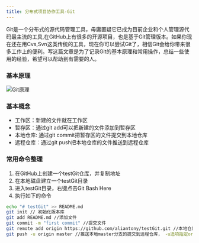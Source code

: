 ```yaml
---
title: 分布式项目协作工具-Git
---
```

Git是一个分布式的源代码管理工具，毋庸置疑它已成为目前企业和个人管理源代码最主流的工具,在GitHub上有很多的开源项目，也是基于Git管理版本。如果你现在还在用Cvs,Svn这类传统的工具，现在你可以尝试Git了，相信Git会给你带来很多工作上的便利。写这篇文章是为了记录Git的基本原理和常用操作，总结一些使用的经验，希望可以帮助到有需要的人。

### 基本原理
![Git原理](/images/git.png)

### 基本概念
- 工作区：新建的文件就在工作区
- 暂存区：通过git add可以把新建的文件添加到暂存区
- 本地仓库: 通过git commit把暂存区的文件提交到本地仓库
- 远程仓库：通过git push把本地仓库的文件推送到远程仓库

### 常用命令整理
1. 在GitHub上创建一个testGit仓库，并复制地址
2. 在本地磁盘建立一个testGit目录
3. 进入testGit目录，右键点击Git Bash Here
4. 执行如下的命令
``` bash
echo "# testGit" >> README.md
git init // 初始化版本库
git add README.md //添加文件
git commit -m "first commit" //提交文件
git remote add origin https://github.com/aliantony/testGit.git //本地仓库和远程仓库建立连接
git push -u origin master //推送本地master分支的提交到远程仓库， -u选项指定origin为默认主机，后面可以直接使用git push命令推送到默认主机
```
